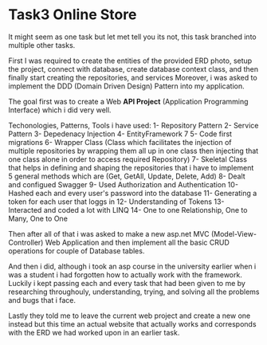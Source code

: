 # Task3 Online Store
It might seem as one task but let met tell you its not, this task branched into multiple other tasks.

First I was required to create the entities of the provided ERD photo, setup the project, connect with database, create database context class, and then finally start
creating the repositories, and services Moreover, i was asked to implement the DDD (Domain Driven Design) Pattern into my application.

The goal first was to create a Web **API Project** (Application Programming Interface) which i did very well.

Techonologies, Patterns, Tools i have used:
1- Repository Pattern
2- Service Pattern
3- Depedenacy Injection
4- EntityFramework 7
5- Code first migrations
6- Wrapper Class (Class which facilitates the injection of multiple repositories by wrapping them all up in one class then injecting that one class alone in order to access
required Repository)
7- Skeletal Class that helps in defining and shaping the repositories that i have to implement 5 general methods which are (Get, GetAll, Update, Delete, Add)
8- Dealt and configued Swagger
9- Used Authorization and Authentication
10- Hashed each and every user's password into the database
11- Generating a token for each user that loggs in
12- Understanding of Tokens
13- Interacted and coded a lot with LINQ
14- One to one Relationship, One to Many, One to One

Then after all of that i was asked to make a new asp.net MVC (Model-View-Controller) Web Application and then implement all the basic CRUD operations for couple of 
Database tables.

And then i did, although i took an asp course in the university earlier when i was a student i had forgotten how to actually work with the framework. Luckily i kept passing 
each and every task that had been given to me by researching throughouly, understanding, trying, and solving all the problems and bugs that i face.

Lastly they told me to leave the current web project and create a new one instead but this time an actual website that actually works and corresponds with the ERD we had worked upon 
in an earlier task.


